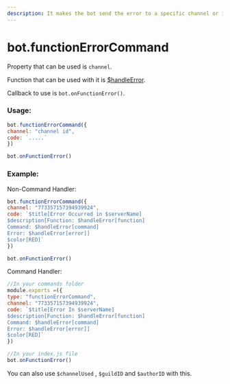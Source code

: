 ```yaml
---
description: It makes the bot send the error to a specific channel or if u used $log then log in the console. But it doesn't suppresses the error.
---
```


# bot.functionErrorCommand

Property that can be used is `channel`.

Function that can be used with it is [$handleError](../functions/usdhandleError.md).

Callback to use is `bot.onFunctionError()`.

### Usage:

```javascript
bot.functionErrorCommand({
channel: "channel id",
code: `.....`
})

bot.onFunctionError()
```

### Example:

Non-Command Handler:

```javascript
bot.functionErrorCommand({
channel: "773357157394939924",
code: `$title[Error Occurred in $serverName]
$description[Function: $handleError[function]
Command: $handleError[command]
Error: $handleError[error]]
$color[RED]`
})

bot.onFunctionError()
```

Command Handler:

```javascript
//In your commands folder
module.exports =({
type: "functionErrorCommand",
channel: "773357157394939924",
code: `$title[Error In $serverName]
$description[Function: $handleError[function]
Command: $handleError[command]
Error: $handleError[error]]
$color[RED]`
})

//In your index.js file
bot.onFunctionError()
```

You can also use `$channelUsed` , `$guildID` and `$authorID` with this.
